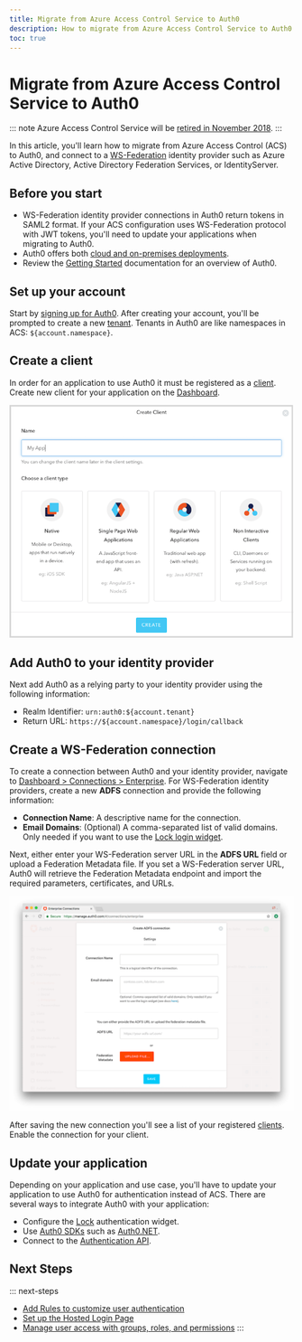 ```yaml
---
title: Migrate from Azure Access Control Service to Auth0
description: How to migrate from Azure Access Control Service to Auth0.
toc: true
---
```


# Migrate from Azure Access Control Service to Auth0

::: note
Azure Access Control Service will be [retired in November 2018](https://docs.microsoft.com/en-us/azure/active-directory/develop/active-directory-acs-migration).
:::

In this article, you'll learn how to migrate from Azure Access Control (ACS) to Auth0, and connect to a [WS-Federation](/protocols/ws-fed) identity provider such as Azure Active Directory, Active Directory Federation Services, or IdentityServer.

## Before you start

* WS-Federation identity provider connections in Auth0 return tokens in SAML2 format. If your ACS configuration uses WS-Federation protocol with JWT tokens, you'll need to update your applications when migrating to Auth0.
* Auth0 offers both [cloud and on-premises deployments](https://auth0.com/docs/getting-started/deployment-models).
* Review the [Getting Started](/getting-started) documentation for an overview of Auth0.

## Set up your account

Start by [signing up for Auth0](https://auth0.com/signup). After creating your account, you'll be prompted to create a new [tenant](/getting-started/the-basics#account-and-tenants). Tenants in Auth0 are like namespaces in ACS: `${account.namespace}`.

## Create a client

In order for an application to use Auth0 it must be registered as a [client](https://auth0.com/docs/clients). Create new client for your application on the [Dashboard](https://manage.auth0.com/#/clients).

![Create Client window](/media/articles/applications/create-client-popup.png)

## Add Auth0 to your identity provider

Next add Auth0 as a relying party to your identity provider using the following information:

* Realm Identifier: `urn:auth0:${account.tenant}`
* Return URL: `https://${account.namespace}/login/callback`

## Create a WS-Federation connection

To create a connection between Auth0 and your identity provider, navigate to [Dashboard > Connections > Enterprise](${manage_url}/#/connections/enterprise). For WS-Federation identity providers, create a new **ADFS** connection and provide the following information:

* __Connection Name__: A descriptive name for the connection.
* __Email Domains__: (Optional) A comma-separated list of valid domains. Only needed if you want to use the [Lock login widget](/libraries/lock).

Next, either enter your WS-Federation server URL in the __ADFS URL__ field or upload a Federation Metadata file. If you set a WS-Federation server URL, Auth0 will retrieve the Federation Metadata endpoint and import the required parameters, certificates, and URLs.

![New Connection](/media/articles/connections/enterprise/ws-fed/new.png)

After saving the new connection you'll see a list of your registered [clients](${manage_url}/#/clients). Enable the connection for your client.

## Update your application

Depending on your application and use case, you'll have to update your application to use Auth0 for authentication instead of ACS. There are several ways to integrate Auth0 with your application:

- Configure the [Lock](/libraries#lock) authentication widget.
- Use [Auth0 SDKs](/libraries#auth0-sdks) such as [Auth0.NET](https://github.com/auth0/Auth0.net).
- Connect to the [Authentication API](/api/authentication).

## Next Steps

::: next-steps
* [Add Rules to customize user authentication](/rules/current)
* [Set up the Hosted Login Page](/hosted-pages/login)
* [Manage user access with groups, roles, and permissions](/extensions/authorization-extension)
:::
